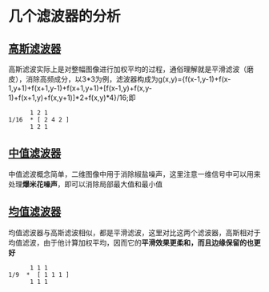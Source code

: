 # 几个滤波器的分析
## [高斯滤波器](https://blog.csdn.net/L_inYi/article/details/8915116)
高斯滤波实际上是对整幅图像进行加权平均的过程，通俗理解就是平滑滤波（磨皮），消除高频成分，以3*3为例，滤波器构成为g(x,y)={f(x-1,y-1)+f(x-1,y+1)+f(x+1,y-1)+f(x+1,y+1)+[f(x-1,y)+f(x,y-1)+f(x+1,y)+f(x,y+1)]*2+f(x,y)*4}/16;即</br>
```
	  1 2 1
1/16  *	[ 2 4 2 ]
	  1 2 1 
```
## [中值滤波器](https://blog.csdn.net/liyuanbhu/article/details/48502005)
中值滤波概念简单，二维图像中用于消除椒盐噪声，这里注意一维信号中可以用来处理**爆米花噪声**，即可以消除局部最大值和最小值
## [均值滤波器](https://www.cnblogs.com/wangguchangqing/p/6399293.html)
均值滤波器与高斯滤波相似，都是平滑滤波，这里对比这两个滤波器，高斯相对于均值滤波，由于他计算加权平均，因而它的**平滑效果更柔和，而且边缘保留的也更好**
```
	  1 1 1
1/9  *	[ 1 1 1 ]
	  1 1 1 
```